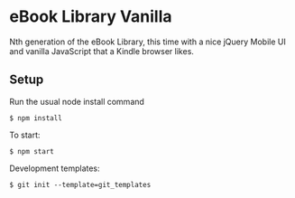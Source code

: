 # eBook Library Vanilla

 Nth generation of the eBook Library, this time with a nice jQuery Mobile UI and vanilla JavaScript that a Kindle browser likes.

## Setup

Run the usual node install command 
```
$ npm install
```

To start:
```
$ npm start
```

Development templates:
```
$ git init --template=git_templates
```
